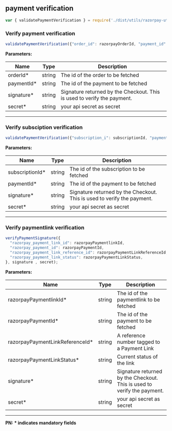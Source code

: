 ## payment verification

```js
var { validatePaymentVerification } = require('./dist/utils/razorpay-utils');
```

### Verify payment verification

```js
validatePaymentVerification({"order_id": razorpayOrderId, "payment_id": razorpayPaymentId }, signature, secret);
```

**Parameters:**


| Name  | Type      | Description                                      |
|-------|-----------|--------------------------------------------------|
| orderId*  | string | The id of the order to be fetched  |
| paymentId*    | string | The id of the payment to be fetched |
| signature* | string   | Signature returned by the Checkout. This is used to verify the payment. |
| secret* | string   | your api secret as secret |

-------------------------------------------------------------------------------------------------------
### Verify subsciption verification

```js
validatePaymentVerification({"subscription_i": subscriptionId, "payment_id": razorpayPaymentId }, signature, secret)
```

**Parameters:**


| Name  | Type      | Description                                      |
|-------|-----------|--------------------------------------------------|
| subscriptionId*  | string | The id of the subscription to be fetched  |
| paymentId*    | string | The id of the payment to be fetched |
| signature* | string   | Signature returned by the Checkout. This is used to verify the payment. |
| secret* | string   | your api secret as secret |

-------------------------------------------------------------------------------------------------------
### Verify paymentlink verification

```js
verifyPaymentSignature({
  "razorpay_payment_link_id": razorpayPaymentlinkId,
  "razorpay_payment_id": razorpayPaymentId,
  "razorpay_payment_link_reference_id": razorpayPaymentLinkReferenceId,
  "razorpay_payment_link_status": razorpayPaymentLinkStatus,
}, signature , secret);
```

**Parameters:**


| Name  | Type      | Description                                      |
|-------|-----------|--------------------------------------------------|
| razorpayPaymentlinkId*  | string | The id of the paymentlink to be fetched  |
| razorpayPaymentId*  | string | The id of the payment to be fetched  |
| razorpayPaymentLinkReferenceId*  | string |  A reference number tagged to a Payment Link |
| razorpayPaymentLinkStatus*  | string | Current status of the link  |
| signature* | string   | Signature returned by the Checkout. This is used to verify the payment. |
| secret* | string   | your api secret as secret |

-------------------------------------------------------------------------------------------------------

**PN: * indicates mandatory fields**
<br>
<br>